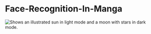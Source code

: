 # Face-Recognition-In-Manga
<picture>
  <source media="" srcset="https://github.com/Ben-geo/Face-Recognition-In-Manga/blob/main/Sample_Images/1-3.jpg">
  <img alt="Shows an illustrated sun in light mode and a moon with stars in dark mode.">
</picture>
